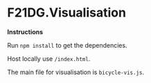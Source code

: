 # F21DG.Visualisation

**Instructions**

Run `npm install` to get the dependencies.

Host locally use `/index.html`.

The main file for visualisation is `bicycle-vis.js`.
